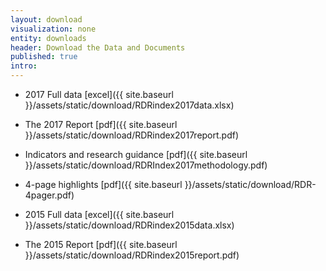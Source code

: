 ```yaml
---
layout: download
visualization: none
entity: downloads
header: Download the Data and Documents
published: true
intro: 
---
```


 - 2017 Full data [excel]({{ site.baseurl }}/assets/static/download/RDRindex2017data.xlsx) 
 - The 2017 Report [pdf]({{ site.baseurl }}/assets/static/download/RDRindex2017report.pdf)
 - Indicators and research guidance [pdf]({{ site.baseurl }}/assets/static/download/RDRIndex2017methodology.pdf)
 - 4-page highlights [pdf]({{ site.baseurl }}/assets/static/download/RDR-4pager.pdf)
 
  - 2015 Full data [excel]({{ site.baseurl }}/assets/static/download/RDRindex2015data.xlsx)
  - The 2015 Report [pdf]({{ site.baseurl }}/assets/static/download/RDRindex2015report.pdf)

